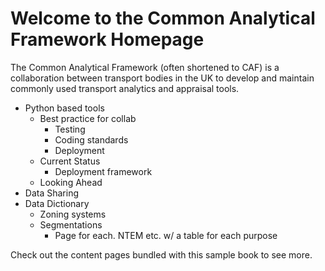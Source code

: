 # Welcome to the Common Analytical Framework Homepage

The Common Analytical Framework (often shortened to CAF) is a collaboration between transport bodies in
the UK to develop and maintain commonly used transport analytics and appraisal tools.

- Python based tools
  - Best practice for collab
    - Testing
    - Coding standards
    - Deployment
  - Current Status
    - Deployment framework
  - Looking Ahead
- Data Sharing
- Data Dictionary
  - Zoning systems
  - Segmentations
    - Page for each. NTEM etc. w/ a table for each purpose

Check out the content pages bundled with this sample book to see more.

```{tableofcontents}
```